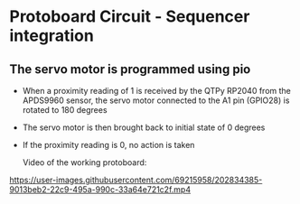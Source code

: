 # Protoboard Circuit - Sequencer integration
## The servo motor is programmed using pio

- When a proximity reading of 1 is received by the QTPy RP2040 from the APDS9960 sensor, the servo motor connected to the A1 pin (GPIO28) is rotated to 180 degrees
- The servo motor is then brought back to initial state of 0 degrees
- If the proximity reading is 0, no action is taken

  Video of the working protoboard:

https://user-images.githubusercontent.com/69215958/202834385-9013beb2-22c9-495a-990c-33a64e721c2f.mp4
